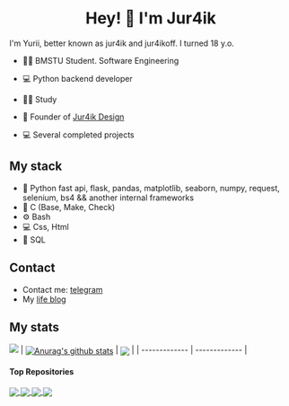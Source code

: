 <h1 align="center">
   Hey! 👋 I'm Jur4ik
</h1>

I'm Yurii, better known as jur4ik and jur4ikoff. I turned 18 y.o. 


- 👨‍🎓 BMSTU Student. Software Engineering
  
- 💻 Python backend developer

- 👨‍🎓 Study

- 💼 Founder of [Jur4ik Design](https://vk.com/jur4ikdzn)

- 💻 Several completed projects


## My stack
- 🐍 Python fast api, flask, pandas, matplotlib, seaborn, numpy, request, selenium, bs4 && another internal frameworks
- 💾 C (Base, Make, Check)
- ⚙️ Bash
- 💻 Css, Html
- 💽 SQL

## Contact
- Contact me: [telegram](https://t.me/jur4ikoff)
- My [life blog](https://t.me/jur4ikdzn)

## My stats
![](http://github-profile-summary-cards.vercel.app/api/cards/profile-details?username=jur4ikoff&theme=midnight-purple)
| <a href="https://github.com/anuraghazra/github-readme-stats"><img align="center" src="https://github-readme-stats.vercel.app/api?username=jur4ikoff&show_icons=true&include_all_commits=true&theme=test&hide_border=true" alt="Anurag's github stats" /></a> | <a href="https://github.com/anuraghazra/github-readme-stats"><img align="center" src="https://github-readme-stats.vercel.app/api/top-langs/?username=jur4ikoff&layout=compact&theme=test&hide_border=true" /></a> |
| ------------- | ------------- |

#### Top Repositories


<a href="https://github.com/anuraghazra/github-readme-stats">
  <img align="center" src="https://github-readme-stats.vercel.app/api/pin/?username=jur4ikoff&repo=Semantic_Similarity_Of_Two_Texts&theme=calm_pink" />
</a>
<a href="https://github.com/anuraghazra/github-readme-stats">
  <img align="center" src="https://github-readme-stats.vercel.app/api/pin/?username=jur4ikoff&repo=BMSTU_PYTHON&theme=test" />
</a>
<a href="https://github.com/anuraghazra/github-readme-stats">
  <img align="center" src="https://github-readme-stats.vercel.app/api/pin/?username=jur4ikoff&repo=Sort_time_experiment&theme=test" />
</a>
<a href="https://github.com/anuraghazra/github-readme-stats">
  <img align="center" src="https://github-readme-stats.vercel.app/api/pin/?username=jur4ikoff&repo=Avito_Parser&theme=test" />
</a>

